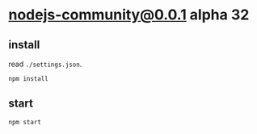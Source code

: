 # nodejs-community@0.0.1 alpha 32


## install
read `./settings.json`.
```
npm install
```


## start
```
npm start
```